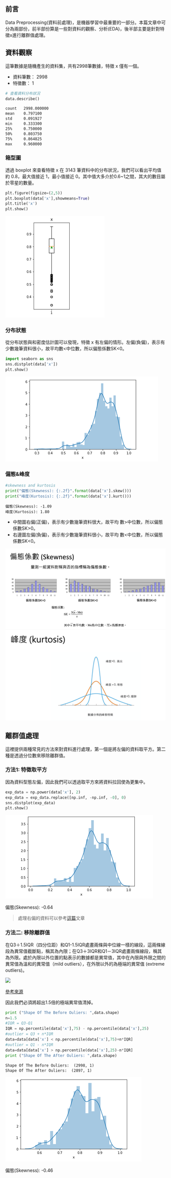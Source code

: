 
## 前言
Data Preprocessing(資料前處理)，是機器學習中最重要的一部分。本篇文章中可分為兩部份，前半部份算是一些對資料的觀察、分析(EDA)，後半部主要是針對特徵x進行離群值處理。

## 資料觀察
這筆數據是隨機產生的資料集，共有2998筆數據，特徵 x 僅有一個。

- 資料筆數： 2998
- 特徵數： 1

```python
# 查看資料分布狀況
data.describe()
```

```
count	2998.000000
mean	0.797100
std	    0.091927
min	    0.333300
25%	    0.750000
50%	    0.803750
75%	    0.864825
max	    0.960000
```

### 箱型圖
透過 boxplot 來查看特徵 x 在 3143 筆資料中的分布狀況，我們可以看出平均值約 0.8，最大值接近 1，最小值接近 0。其中值大多介於0.6~1之間，其大的數目屬於零星的數量。

```python
plt.figure(figsize=(2,5))
plt.boxplot(data['x'],showmeans=True)
plt.title('x')
plt.show()
```

![](./screenshot/img1100402-1.png)

### 分布狀態
從分布狀態與和密度估計圖可以發現，特徵 x 有左偏的情形。左偏(負偏)，表示有少數幾筆資料很小，故平均數<中位數，所以偏態係數SK<0。

```python
import seaborn as sns
sns.distplot(data['x'])
plt.show()
```

![](./screenshot/img1100402-2.png)

### 偏態&峰度

```python
#skewness and kurtosis
print("偏態(Skewness): {:.2f}".format(data['x'].skew()))
print("峰度(Kurtosis): {:.2f}".format(data['x'].kurt()))
```

```
偏態(Skewness): -1.09
峰度(Kurtosis): 1.80
```

- 中間圖右偏(正偏)，表示有少數幾筆資料很大，故平均 數>中位數，所以偏態係數SK>0。
- 右邊圖左偏(負偏)，表示有少數幾筆資料很小，故平均 數<中位數，所以偏態係數SK<0。

![](./screenshot/img1100402-3.png)
![](./screenshot/img1100402-4.png)

## 離群值處理
這裡提供兩種常見的方法來對資料進行處理，第一個是將左偏的資料取平方。第二種是透過分位數來移除離群值。

### 方法1: 特徵取平方
因為資料型態左偏，因此我們可以透過取平方來將資料拉回使為更集中。

```python
exp_data = np.power(data['x'], 2)
exp_data = exp_data.replace([np.inf, -np.inf, -0], 0)
sns.distplot(exp_data)
plt.show()
```

![](./screenshot/img1100402-5.png)

偏態(Skewness): -0.64

> 處理右偏的資料可以參考[這篇](https://medium.com/%E4%BA%82%E9%BB%9E%E6%8A%80%E8%83%BD%E6%A8%B9%E7%9A%84%E4%BA%BA%E7%94%9F/5%E7%A8%AE%E4%BF%AE%E6%AD%A3%E8%B3%87%E6%96%99%E5%81%8F%E6%85%8B%E7%9A%84%E6%96%B9%E6%B3%95%E5%8F%8A%E5%85%B6python%E6%87%89%E7%94%A8-c387c4f32ebe)文章

### 方法二: 移除離群值
在Q3＋1.5IQR（四分位距）和Q1-1.5IQR處畫兩條與中位線一樣的線段，這兩條線段為異常值截斷點，稱其為內限；在Q3＋3IQR和Q1－3IQR處畫兩條線段，稱其為外限。處於內限以外位置的點表示的數據都是異常值，其中在內限與外限之間的異常值為溫和的異常值（mild outliers），在外限以外的為極端的異常值 (extreme outliers)。

![](https://wiki.mbalib.com/w/images/thumb/9/97/%E7%AE%B1%E7%BA%BF%E5%9B%BE%E5%9B%BE%E7%A4%BA.jpg/400px-%E7%AE%B1%E7%BA%BF%E5%9B%BE%E5%9B%BE%E7%A4%BA.jpg)

[參考來源](https://wiki.mbalib.com/zh-tw/%E7%AE%B1%E7%BA%BF%E5%9B%BE)

因此我們必須將超出1.5倍的極端異常值清掉。

```python
print ("Shape Of The Before Ouliers: ",data.shape)
n=1.5
#IQR = Q3-Q1
IQR = np.percentile(data['x'],75) - np.percentile(data['x'],25)
#outlier = Q3 + n*IQR 
data=data[data['x'] < np.percentile(data['x'],75)+n*IQR]
#outlier = Q1 - n*IQR 
data=data[data['x'] > np.percentile(data['x'],25)-n*IQR]
print ("Shape Of The After Ouliers: ",data.shape)
```

```
Shape Of The Before Ouliers:  (2998, 1)
Shape Of The After Ouliers:  (2897, 1)
```

![](./screenshot/img1100402-6.png)

偏態(Skewness): -0.46